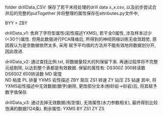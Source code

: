 folder drillData_CSV:
    保存了若干未经处理的drill data x_x.csv, 以及初步尝试合并后的完整的putTogether
    并将整理的属性保存在attributes.py文件中, 

BYY = ZBY

drillData_v1:
    舍弃了字符型属性(岩性描述YXMS), 若干全0属性, 涉及样本过少(<30个)属性.
    但用此数据进行PCA降维后, 所得到的神经网络训练无收敛趋势, 原因我认为是空数据依然太多, 采用
    赋予平均值的方法并不能有效地将数据划分开, 因此改进.

drillData_v2:
    通过查找比例.txt, 将数据量较大的列保留下来. 再通过程序将不完整元组剔除, 以达到整个表都是有效数据.
    保留的属性有: 
        DS300Z  300转读数     DS600Z   600转读数 
        MD      密度        
        ND      粘度          PL       排量 
        YXMS    岩性描述      ZBY       泵压 
        ZS1     转速          ZY       钻压
        ZS      钻速
    其中, 将YXMS岩性描述中无效数据(数字)删除, 更改部分文本(粉砂岩->砂岩)后, 将其赋予数字值保存.

drillData_v3:
    通过去掉无效数据(有空值), 无效属性(水力参数相关), 最终得到比较饱满的数据(124条).
    剩余属性: YXMS BY ZS1 ZY ZS